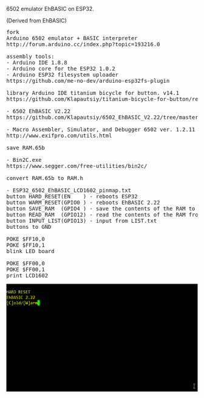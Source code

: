 
6502 emulator EhBASIC on ESP32.

(Derived from EhBASIC)

<pre>
fork
Arduino 6502 emulator + BASIC interpreter
http://forum.arduino.cc/index.php?topic=193216.0

assembly tools:
- Arduino IDE 1.8.8
- Arduino core for the ESP32 1.0.2
- Arduino ESP32 filesystem uploader
https://github.com/me-no-dev/arduino-esp32fs-plugin

library Arduino IDE titanium bicycle for button. v14.1
https://github.com/Klapautsiy/titanium-bicycle-for-button/releases/tag/BUTTON-v14.1

- 6502 EhBASIC V2.22
https://github.com/Klapautsiy/6502_EhBASIC_V2.22/tree/master/patched

- Macro Assembler, Simulator, and Debugger 6502 ver. 1.2.11
http://www.exifpro.com/utils.html

save RAM.65b

- Bin2C.exe
https://www.segger.com/free-utilities/bin2c/

convert RAM.65b to RAM.h

- ESP32_6502_EhBASIC_LCD1602_pinmap.txt
button HARD_RESET(EN    ) - reboots ESP32
button WARM_RESET(GPIO0 ) - reboots EhBASIC 2.22
button SAVE_RAM  (GPIO4 ) - save the contents of the RAM to the SPIFFS ESP32
button READ_RAM  (GPIO12) - read the contents of the RAM from SPIFFS ESP32
button INPUT_LIST(GPIO13) - input from LIST.txt
buttons to GND

POKE $FF10,0
POKE $FF10,1
blink LED board

POKE $FF00,0
POKE $FF00,1
print LCD1602
</pre>

![](https://raw.githubusercontent.com/Klapautsiy/6502_EhBASIC_ESP32_Arduino/master/6502_EhBASIC_ESP32.gif)

